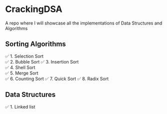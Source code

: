 # CrackingDSA
A repo where I will showcase all the implementations of Data Structures and Algorithms


## Sorting Algorithms
✅ 1. Selection Sort  
✅ 2. Bubble Sort 
✅ 3. Insertion Sort  
✅ 4. Shell Sort  
✅ 5. Merge Sort  
✅ 6. Counting Sort 
✅ 7. Quick Sort
✅ 8. Radix Sort  

## Data Structures  
✅ 1. Linked list 
